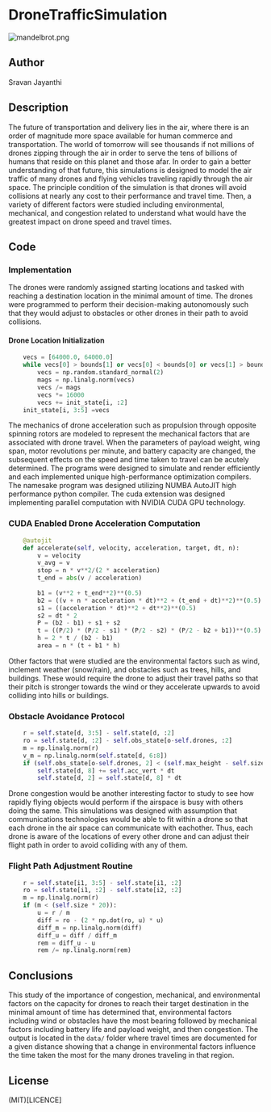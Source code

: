 # DroneTrafficSimulation

![mandelbrot.png](https://github.com/SVJayanthi/DroneTrafficSimulation/blob/master/Environment.png)

## Author
Sravan Jayanthi

## Description
The future of transportation and delivery lies in the air, where there is an order of magnitude more space available for human commerce and transportation. The world of tomorrow will see thousands if not millions of drones zipping through the air in order to serve the tens of billions of humans that reside on this planet and those afar. In order to gain a better understanding of that future, this simulations is designed to model the air traffic of many drones and flying vehicles traveling rapidly through the air space. The principle condition of the simulation is that drones will avoid collisions at nearly any cost to their performance and travel time. Then, a variety of different factors were studied including environmental, mechanical, and congestion related to understand what would have the greatest impact on drone speed and travel times.

## Code

### Implementation
The drones were randomly assigned starting locations and tasked with reaching a destination location in the minimal amount of time. The drones were programmed to perform their decision-making autonomously such that they would adjust to obstacles or other drones in their path to avoid collisions. 
#### Drone Location Initialization
```python
    vecs = [64000.0, 64000.0]
    while vecs[0] > bounds[1] or vecs[0] < bounds[0] or vecs[1] > bounds[3] or vecs[1] < bounds[2]:
        vecs = np.random.standard_normal(2)
        mags = np.linalg.norm(vecs)
        vecs /= mags
        vecs *= 16000
        vecs += init_state[i, :2]
    init_state[i, 3:5] =vecs
```
The mechanics of drone acceleration such as propulsion through opposite spinning rotors are modeled to represent the mechanical factors that are associated with drone travel. When the parameters of payload weight, wing span, motor revolutions per minute, and battery capacity are changed, the subsequent effects on the speed and time taken to travel can be acutely determined.
The programs were designed to simulate and render efficiently and each implemented unique high-performance optimization compilers. The namesake program was designed utilizing NUMBA AutoJIT high performance python compiler. The cuda extension was designed implementing parallel computation with NVIDIA CUDA GPU technology. 
### CUDA Enabled Drone Acceleration Computation
```python
    @autojit
    def accelerate(self, velocity, acceleration, target, dt, n):
        v = velocity
        v_avg = v
        stop = n * v**2/(2 * acceleration)
        t_end = abs(v / acceleration)
        
        b1 = (v**2 + t_end**2)**(0.5)
        b2 = ((v + n * acceleration * dt)**2 + (t_end + dt)**2)**(0.5)
        s1 = ((acceleration * dt)**2 + dt**2)**(0.5)
        s2 = dt * 2
        P = (b2 - b1) + s1 + s2
        t = ((P/2) * (P/2 - s1) * (P/2 - s2) * (P/2 - b2 + b1))**(0.5)
        h = 2 * t / (b2 - b1)
        area = n * (t + b1 * h)
```
Other factors that were studied are the environmental factors such as wind, inclement weather (snow/rain), and obstacles such as trees, hills, and buildings. These would require the drone to adjust their travel paths so that their pitch is stronger towards the wind or they accelerate upwards to avoid colliding into hills or buildings.
### Obstacle Avoidance Protocol
```python
    r = self.state[d, 3:5] - self.state[d, :2]
    ro = self.state[d, :2] - self.obs_state[o-self.drones, :2]
    m = np.linalg.norm(r)
    v_m = np.linalg.norm(self.state[d, 6:8])
    if (self.obs_state[o-self.drones, 2] < (self.max_height - self.size * 2) and self.state[d, 2] < self.obs_state[o-self.drones, 2]):
        self.state[d, 8] += self.acc_vert * dt
        self.state[d, 2] = self.state[d, 8] * dt
```
Drone congestion would be another interesting factor to study to see how rapidly flying objects would perform if the airspace is busy with others doing the same. This simulations was designed with assumption that communications technologies would be able to fit within a drone so that each drone in the air space can communicate with eachother. Thus, each drone is aware of the locations of every other drone and can adjust their flight path in order to avoid colliding with any of them.
### Flight Path Adjustment Routine
```python
    r = self.state[i1, 3:5] - self.state[i1, :2]
    ro = self.state[i1, :2] - self.state[i2, :2]
    m = np.linalg.norm(r)
    if (m < (self.size * 20)):
        u = r / m
        diff = ro - (2 * np.dot(ro, u) * u)
        diff_m = np.linalg.norm(diff)
        diff_u = diff / diff_m
        rem = diff_u - u
        rem /= np.linalg.norm(rem)
```

## Conclusions
This study of the importance of congestion, mechanical, and environmental factors on the capacity for drones to reach their target destination in the minimal amount of time has determined that, environmental factors including wind or obstacles have the most bearing followed by mechanical factors including battery life and payload weight, and then congestion. The output is located in the `data/` folder where travel times are documented for a given distance showing that a change in environmental factors influence the time taken the most for the many drones traveling in that region.

## License
(MIT)[LICENCE]
